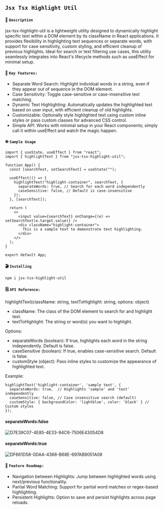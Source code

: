 ## `Jsx Tsx Highlight Util`

#### 📝 `Description`

jsx-tsx-highlight-util is a lightweight utility designed to dynamically highlight specific text within a DOM element by its className in React applications. It provides flexibility in highlighting text sequences or separate words, with support for case sensitivity, custom styling, and efficient cleanup of previous highlights. Ideal for search or text filtering use cases, this utility seamlessly integrates into React's lifecycle methods such as useEffect for minimal setup.

#### 🔑 `Key Features:`
- Separate Word Search: Highlight individual words in a string, even if they appear out of sequence in the DOM element.
- Case Sensitivity: Toggle case-sensitive or case-insensitive text matching.
- Dynamic Text Highlighting: Automatically updates the highlighted text based on user input, with efficient cleanup of old highlights.
- Customizable: Optionally style highlighted text using custom inline styles or pass custom classes for advanced CSS control.
- Simple API: Works with minimal setup in your React components; simply call it within useEffect and watch the magic happen.

#### ⛯ `Sample Usage`

```
import { useState, useEffect } from "react";
import { highlightText } from "jsx-tsx-highlight-util";

function App() {
  const [searchText, setSearchText] = useState("");

  useEffect(() => {
    highlightText("highlight-container", searchText, {
      separateWords: true, // Search for each word independently
      caseSensitive: false, // Default is case-insensitive
    });
  }, [searchText]);

  return (
    <>
      <input value={searchText} onChange={(e) => setSearchText(e.target.value)} />
      <div className="highlight-container">
        This is a sample text to demonstrate text highlighting.
      </div>
    </>
  );
}

export default App;
```

#### 🎬 `Installing`

```
npm i jsx-tsx-highlight-util
```

#### 🗒️ `API Reference:`

highlightText(className: string, textToHighlight: string, options: object)
- className: The class of the DOM element to search for and highlight text.
- textToHighlight: The string or word(s) you want to highlight.

Options:
- separateWords (boolean): If true, highlights each word in the string independently. Default is false.
- caseSensitive (boolean): If true, enables case-sensitive search. Default is false.
- customStyle (object): Pass inline styles to customize the appearance of highlighted text.

Example:
```
highlightText('highlight-container', 'sample text', {
  separateWords: true,  // Highlights 'sample' and 'text' independently
  caseSensitive: false, // Case insensitive search (default)
  customStyle: { backgroundColor: 'lightblue', color: 'black' } // Custom styles
});
```


#### separateWords:false

![D7E39C07-4E85-4E33-94C6-7506E43054D8](https://github.com/user-attachments/assets/335bc5c9-fbe8-4eb4-9b99-acad55c5831b)

#### separateWords:true

![DF661D58-0DAA-4368-B68E-697AB9051A08](https://github.com/user-attachments/assets/6942f379-7234-4b34-952d-93a160a92ad5)

#### 🔮 `Feature Roadmap:`
- Navigation between Highlights: Jump between highlighted words using next/previous functionality.
- Partial Word Matching: Support for partial word matches or regex-based highlighting.
- Persistent Highlights: Option to save and persist highlights across page reloads.

